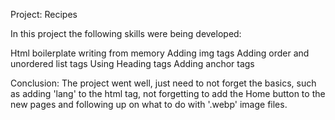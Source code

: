 Project: Recipes

In this project the following skills were being developed:

Html boilerplate writing from memory
Adding img tags
Adding order and unordered list tags
Using Heading tags
Adding anchor tags

Conclusion:
The project went well, just need to not forget the basics, such as adding 'lang' to the html tag, not forgetting to add the Home button to the new pages and following up on what to do with '.webp' image files.

